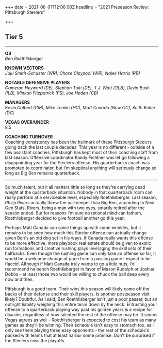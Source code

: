 +++
date = 2021-08-01T12:00:00Z
headline = "2021 Preseason Review: Pittsburgh Steelers"

+++
## Tier 5

***

**QB**  
_Ben Roethlisberger_

**KNOWN VECTORS**  
_Juju Smith-Schuster (WR), Chase Claypool (WR), Najee Harris (RB)_

**NOTABLE DEFENSIVE PLAYERS**  
_Cameron Heyward (DE), Stephon Tuitt (DE), T.J. Watt (OLB), Devin Bush (ILB), Minkah Fitzpatrick (FS), Joe Haden (CB)_

**MANAGERS**  
_Kevin Colbert (GM), Mike Tomlin (HC), Matt Canada (New OC), Keith Butler (DC)_

**VEGAS OVER/UNDER**  
8\.5

**COACHING TURNOVER**  
Coaching consistency has been the hallmark of these Pittsburgh Steelers going back the last couple decades. This year is no different - outside of a few assistant coaches, Pittsburgh has kept most of their coaching staff from last season. Offensive coordinator Randy Fichtner was let go following a disappointing year for the Steelers offense. His quarterbacks coach was promoted to coordinator, but I'm skeptical anything will seriously change so long as Big Ben remains quarterback.  

***

So much talent, but it all matters little so long as they're carrying dead weight at the quarterback situation. Nobody in that quarterback room can really perform at a serviceable level, especially Roethlisberger. Last season, _Philip Rivers_ actually threw the ball deeper than Big Ben, according to Next Gen Stats. Rivers, being a man with two eyes, smartly retired after the season ended. But for reasons I'm sure no rational mind can fathom, Roethlisberger decided to give football another go this year.

Perhaps Matt Canada can spice things up with some wrinkles, but it remains to be seen how much this Steeler offense can actually change given Ben's an old dog set in his ways. If Canada really wants this offense to be more effective, more playbook real estate should be given to exotic run formations and creative rushing plays leveraging the skill sets of their halfbacks. Even though the rushing game can only take an offense so far, it would be a welcome change of pace from a passing game I expect to be flaccid. Although if Matt Canada truly wants to go a little nuts, I'd recommend he bench Roethlisberger in favor of Mason Rudolph or Joshua Dobbs - at least those two would be willing to chuck the ball deep every now and then.

Pittsburgh is a good team. Their wins this season will likely come off the backs of their defense and their skill players. Is another postseason visit likely? Doubtful. As I said, Ben Roethlisberger isn't just a poor passer, but an outright liability weighing this entire team down by the neck. Entrusting your offense to a quarterback playing way past his golden years is a recipe for disaster, regardless of how talented the rest of the offense may be. It seems Vegas agrees as well - Roethlisberger is expected to cost his team as many games as they'll be winning. Their schedule isn't easy to stomach too, as I only see them playing three easy opponents - the rest of the schedule's packed with teams that at least harbor some promise. Don't be surprised if the Steelers miss the playoffs.